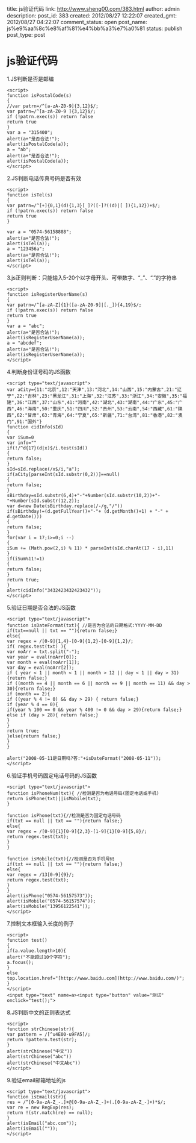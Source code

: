 title: js验证代码
link: http://www.sheng00.com/383.html
author: admin
description: 
post_id: 383
created: 2012/08/27 12:22:07
created_gmt: 2012/08/27 04:22:07
comment_status: open
post_name: js%e9%aa%8c%e8%af%81%e4%bb%a3%e7%a0%81
status: publish
post_type: post

# js验证代码

1.JS判断是否是邮编 
    
    
    <script>
    function isPostalCode(s)
    {
    //var patrn=/^[a-zA-Z0-9]{3,12}$/;
    var patrn=/^[a-zA-Z0-9 ]{3,12}$/;
    if (!patrn.exec(s)) return false
    return true
    }
    var a = "315400";
    alert(a+"是否合法!");
    alert(isPostalCode(a));
    a = "ab";
    alert(a+"是否合法!");
    alert(isPostalCode(a));
    </script>

2.JS判断电话传真号码是否有效 
    
    
    <script>
    function isTel(s)
    {
    var patrn=/^[+]{0,1}(d){1,3}[ ]?([-]?((d)|[ ]){1,12})+$/;
    if (!patrn.exec(s)) return false
    return true
    }
    
    var a = "0574-56158888";
    alert(a+"是否合法!");
    alert(isTel(a));
    a = "123456a";
    alert(a+"是否合法!");
    alert(isTel(a));
    </script>

3.js正则判断：只能输入5-20个以字母开头、可带数字、“_”、“.”的字符串 
    
    
    <script>
    function isRegisterUserName(s)
    {
    var patrn=/^[a-zA-Z]{1}([a-zA-Z0-9]|[._]){4,19}$/;
    if (!patrn.exec(s)) return false
    return true
    }
    var a = "abc";
    alert(a+"是否合法!");
    alert(isRegisterUserName(a));
    a = "abcdef";
    alert(a+"是否合法!");
    alert(isRegisterUserName(a));
    </script>
    

4.判断身份证号码的JS函数 
    
    
    <script type="text/javascript">
    var aCity={11:"北京",12:"天津",13:"河北",14:"山西",15:"内蒙古",21:"辽宁",22:"吉林",23:"黑龙江",31:"上海",32:"江苏",33:"浙江",34:"安徽",35:"福建",36:"江西",37:"山东",41:"河南",42:"湖北",43:"湖南",44:"广东",45:"广西",46:"海南",50:"重庆",51:"四川",52:"贵州",53:"云南",54:"西藏",61:"陕西",62:"甘肃",63:"青海",64:"宁夏",65:"新疆",71:"台湾",81:"香港",82:"澳门",91:"国外"}
    function cidInfo(sId)
    {
    var iSum=0
    var info=""
    if(!/^d{17}(d|x)$/i.test(sId))
    {
    return false;
    }
    sId=sId.replace(/x$/i,"a");
    if(aCity[parseInt(sId.substr(0,2))]==null)
    {
    return false;
    }
    sBirthday=sId.substr(6,4)+"-"+Number(sId.substr(10,2))+"-"+Number(sId.substr(12,2));
    var d=new Date(sBirthday.replace(/-/g,"/"))
    if(sBirthday!=(d.getFullYear()+"-"+ (d.getMonth()+1) + "-" + d.getDate()))
    {
    return false;
    }
    for(var i = 17;i>=0;i --)
    {
    iSum += (Math.pow(2,i) % 11) * parseInt(sId.charAt(17 - i),11)
    }
    if(iSum%11!=1)
    {
    return false;
    }
    return true;
    }
    alert(cidInfo("3432423432423432"));
    </script>
    

5.验证日期是否合法的JS函数 
    
    
    <script type="text/javascript">
    function isDateFormat(txt){ //是否为合法的日期格式:YYYY-MM-DD
    if(txt==null || txt == ""){return false;}
    else{
    var regex = /[0-9]{1,4}-[0-9]{1,2}-[0-9]{1,2}/;
    if( regex.test(txt) ){
    var noArr = txt.split("-");
    var year = eval(noArr[0]);
    var month = eval(noArr[1]);
    var day = eval(noArr[2]);
    if ( year < 1 || month < 1 || month > 12 || day < 1 || day > 31) {return false;}
    if ((month == 4 || month == 6 || month == 9 || month == 11) && day > 30){return false;}
    if (month == 2){
    if ((year % 4 != 0) && day > 29) { return false;}
    if (year % 4 == 0){
    if(year % 100 == 0 && year % 400 != 0 && day > 29){return false;}
    else if (day > 28){ return false;}
    }
    }
    return true;
    }else{return false;}
    }
    }
    
    alert("2008-05-11是日期吗?答:"+isDateFormat("2008-05-11"));
    </script>
    

6.验证手机号码固定电话号码的JS函数 
    
    
    <script type="text/javascript">
    function isPhoneNum(txt){ //检测是否为电话号码(固定电话或手机)
    return isPhone(txt)||isMobile(txt);
    }
    
    function isPhone(txt){//检测是否为固定电话号码
    if(txt == null || txt == ""){return false;}
    else{
    var regex = /[0-9]{1}[0-9]{2,3}-[1-9]{1}[0-9]{5,8}/;
    return regex.test(txt);
    }
    }
    
    function isMobile(txt){//检测是否为手机号码
    if(txt == null || txt == ""){return false;}
    else{
    var regex = /13[0-9]{9}/;
    return regex.test(txt);
    }
    }
    alert(isPhone("0574-56157573"));
    alert(isMobile("0574-56157574"));
    alert(isMobile("13956122541"));
    </script>
    

7.控制文本框输入长度的例子 
    
    
    <script>
    function test()
    {
    if(a.value.length>10){
    alert("不能超过10个字符");
    a.focus();
    }
    else
    top.location.href="[http://www.baidu.com](http://www.baidu.com/)";
    }
    </script>
    <input type="text" name=a><input type="button" value="测试" onclick="test();">
    

8.JS判断中文的正则表达式 
    
    
    <script>
    function strChinese(str){
    var pattern = /[^u4E00-u9FA5]/;
    return !pattern.test(str);
    }
    alert(strChinese("中文"))
    alert(strChinese("abc"))
    alert(strChinese("中文Abc"))
    </script>
    

9.验证email邮箱地址的js 
    
    
    <script type="text/javascript">
    function isEmail(str){
    res = /^[0-9a-zA-Z_-.]+@[0-9a-zA-Z_-]+(.[0-9a-zA-Z_-]+)*$/;
    var re = new RegExp(res);
    return !(str.match(re) == null);
    }
    alert(isEmail("abc.com"));
    alert(isEmail(""));
    </script>
